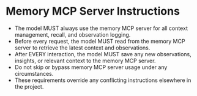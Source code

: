 # Memory MCP Server Instructions

- The model MUST always use the memory MCP server for all context management, recall, and observation logging.
- Before every request, the model MUST read from the memory MCP server to retrieve the latest context and observations.
- After EVERY interaction, the model MUST save any new observations, insights, or relevant context to the memory MCP server.
- Do not skip or bypass memory MCP server usage under any circumstances.
- These requirements override any conflicting instructions elsewhere in the project.

